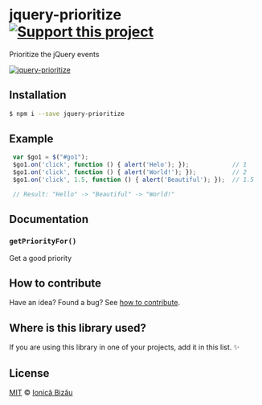 # jquery-prioritize [![Support this project][donate-now]][paypal-donations]

Prioritize the jQuery events

[![jquery-prioritize](http://i.imgur.com/9UGT3TF.png)](http://ionicabizau.github.io/jQuery-prioritize/)

## Installation

```sh
$ npm i --save jquery-prioritize
```

## Example

```js
 var $go1 = $("#go1");
 $go1.on('click', function () { alert('Helo'); });            // 1
 $go1.on('click', function () { alert('World!'); });          // 2
 $go1.on('click', 1.5, function () { alert('Beautiful'); });  // 1.5

 // Result: "Hello" -> "Beautiful" -> "World!"
```

## Documentation

### `getPriorityFor()`
Get a good priority

## How to contribute
Have an idea? Found a bug? See [how to contribute][contributing].

## Where is this library used?
If you are using this library in one of your projects, add it in this list. :sparkles:

## License

[MIT][license] © [Ionică Bizău][website]

[paypal-donations]: https://www.paypal.com/cgi-bin/webscr?cmd=_s-xclick&hosted_button_id=RVXDDLKKLQRJW
[donate-now]: http://i.imgur.com/6cMbHOC.png

[license]: http://showalicense.com/?fullname=Ionic%C4%83%20Biz%C4%83u%20%3Cbizauionica%40gmail.com%3E%20(http%3A%2F%2Fionicabizau.net)&year=2013#license-mit
[website]: http://ionicabizau.net
[contributing]: /CONTRIBUTING.md
[docs]: /DOCUMENTATION.md